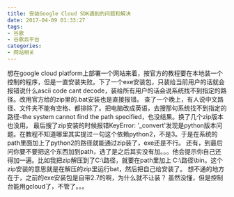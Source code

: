 ```yaml
---
title: 安装Google Cloud SDK遇到的问题和解决
date: 2017-04-09 01:33:27
tags: 
- 谷歌
- 谷歌云平台
categories: 
- 网站相关
---
```


<!--more-->

想在google cloud platform上部署一个网站来着，按官方的教程要在本地装一个控制的程序，但是一直安装失败。下了一个exe安装包，只装给当前用户的话就会报错说什么ascii code cant decode，装给所有用户的话会说系统找不到指定的路径。改用官方给的zip里的.bat安装也是直接报错。
查了一个晚上，有人说中文路径、文件夹不能有空格、都排除了。把电脑改成英语，去搜那句系统找不到指定的路径-the system cannot find the path specified，也没结果。换了几个zip版本也没用。
最后搜了zip安装的时候报错KeyError: '_convert'发现是python版本问题。在教程不知道哪里其实提过一句这个依赖python2，不是3。于是在系统的path里面加上了python2的路径就能通过zip装了，exe还是不行。
还有，到最后问你要不要把这个东西加到path，选了是之后其实没有加。。。他会提示你自己还得加一遍。比如我把zip解压到了C:\路径，就要在path里加上 C:\路径\bin。这个zip安装的意思就是在解压的zip里运行bat，然后把自己给安装了。
想不通的地方在于，之前的exe安装包是自带2.7的啊，为什么就不让装？
虽然没懂，但是控制台能用gcloud了，不管了。。。